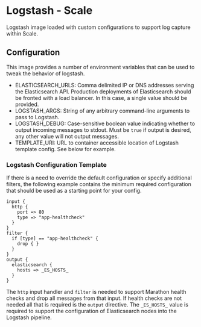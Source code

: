 # Logstash - Scale
Logstash image loaded with custom configurations to support log capture within Scale.

## Configuration
This image provides a number of environment variables that can be used to tweak the behavior of logstash.

* ELASTICSEARCH_URLS: Comma delimited IP or DNS addresses serving the Elasticsearch API. Production deployments of Elasticsearch should be fronted with a load balancer. In this case, a single value should be provided.
* LOGSTASH_ARGS: String of any arbitrary command-line arguments to pass to Logstash.
* LOGSTASH_DEBUG: Case-sensitive boolean value indicating whether to output incoming messages to stdout. Must be `true` if output is desired, any other value will not output messages.
* TEMPLATE_URI: URL to container accessible location of Logstash template config. See below for example.

### Logstash Configuration Template
If there is a need to override the default configuration or specify additional filters, the following example contains
the minimum required configuration that should be used as a starting point for your config.

```
input {
  http {
    port => 80
    type => "app-healthcheck"
  }
}
filter {
  if [type] == "app-healthcheck" {
    drop { }
  }
}
output {
  elasticsearch {
    hosts => _ES_HOSTS_
  }
}
```

The `http` input handler and `filter` is needed to support Marathon health checks and drop all messages from that input.
If health checks are not needed all that is required is the `output` directive. The `_ES_HOSTS_` value is required to
support the configuration of Elasticsearch nodes into the Logstash pipeline.
